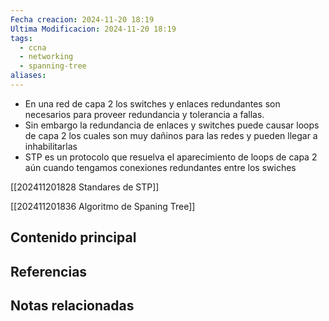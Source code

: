 ```yaml
---
Fecha creacion: 2024-11-20 18:19
Ultima Modificacion: 2024-11-20 18:19
tags:
  - ccna
  - networking
  - spanning-tree
aliases:
---
```

- En una red de capa 2 los switches y enlaces redundantes son necesarios para proveer redundancia y tolerancia a fallas.
- Sin embargo la redundancia de enlaces y switches puede causar loops de capa 2 los cuales son muy dañinos para las redes y pueden llegar a inhabilitarlas
- STP es un protocolo que resuelva el aparecimiento de loops de capa 2 aún cuando tengamos conexiones redundantes entre los swiches

[[202411201828 Standares de STP]]

[[202411201836 Algoritmo de Spaning Tree]]


## Contenido principal

## Referencias

## Notas relacionadas

